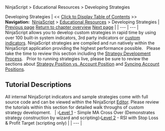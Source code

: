﻿
NinjaScript \> Educational Resources \> Developing Strategies

Developing Strategies
| \<\< [Click to Display Table of Contents](developing_strategies.md) \>\> **Navigation:**     [NinjaScript](ninjascript.md) \> [Educational Resources](educational_resources.md) \> Developing Strategies | [Previous page](developing_outside_of_the_ninj.md) [Return to chapter overview](educational_resources.md) [Next page](intermediate_-_rsi_with_stop_l.md) |
| --- | --- |
NinjaScript allows you to develop custom strategies in rapid time by using over 100 built\-in system indicators, 3rd party indicators or [custom indicators](developing_indicators.md). NinjaScript strategies are compiled and run natively within the NinjaScript application providing the highest performance possible.
 
Please take the time to review this section including the [Strategy Development Process](the_strategy_development_process.md).
 
Prior to running strategies live, please be sure to review the sections about [Strategy Position vs. Account Position](strategy_position_vs_account_p.md) and [Syncing Account Positions](syncing_account_positions.md).
 
## Tutorial Descriptions
All internal NinjaScript indicators and sample strategies come with full source code and can be viewed within the NinjaScript [Editor](editor.md). Please review the tutorials within this section for detailed walk throughs of custom strategy development.
 
| ›[Level 1](beginner_-_simple_ma_cross_ove.md) \- Simple MA Cross Over (Demonstrates strategy construction by wizard and scripting)›[Level 2](intermediate_-_rsi_with_stop_l.md) \- RSI with Stop Loss \& Profit Target (scripting only) |
| --- |
